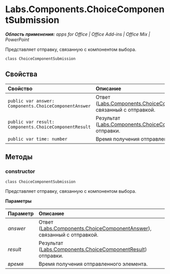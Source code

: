 
# Labs.Components.ChoiceComponentSubmission

 _**Область применения:** apps for Office | Office Add-ins | Office Mix | PowerPoint_

Представляет отправку, связанную с компонентом выбора.

```
class ChoiceComponentSubmission
```


## Свойства


|Свойство|Описание|
|:-----|:-----|
| `public var answer: Components.ChoiceComponentAnswer`|Ответ ([Labs.Components.ChoiceComponentAnswer](../../reference/office-mix/labs.components.choicecomponentanswer.md)), связанный с отправкой.|
| `public var result: Components.ChoiceComponentResult`|Результат ([Labs.Components.ChoiceComponentResult](../../reference/office-mix/labs.components.choicecomponentresult.md)) отправки.|
| `public var time: number`|Время получения отправленного элемента.|

## Методы




### constructor

 `class ChoiceComponentSubmission`

Представляет отправку, связанную с компонентом выбора.

 **Параметры**


|Параметр|Описание|
|:-----|:-----|
| _answer_|Ответ ([Labs.Components.ChoiceComponentAnswer](../../reference/office-mix/labs.components.choicecomponentanswer.md)), связанный с отправкой.|
| _result_|Результат ([Labs.Components.ChoiceComponentResult](../../reference/office-mix/labs.components.choicecomponentresult.md)) отправки.|
| _время_|Время получения отправленного элемента.|
